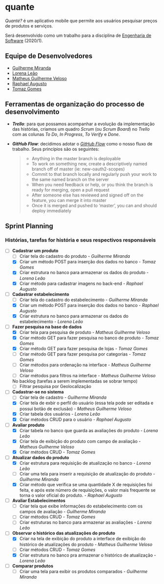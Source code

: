# quante

_Quanté?_ é um aplicativo mobile que permite aos usuários pesquisar preços de produtos e serviços. 

Será desenvolvido como um trabalho para a disciplina de [Engenharia de Software](https://github.com/aserg-ufmg/CursoEngenhariaSoftware) (2020/1).

## Equipe de Desenvolvedores

- [Guilherme Miranda](https://github.com/guilhermealbm)
- [Lorena Leão](https://github.com/lorenaleao)
- [Matheus Guilherme Veloso](https://github.com/MaMiotto)
- [Raphael Augusto](https://github.com/Maharal)
- [Tomaz Gomes](https://github.com/tomaz1502)

## Ferramentas de organização do processo de desenvolvimento

- _**Trello**_: para que possamos acompanhar a evolução da implementação das histórias, criamos um quadro _Scrum_ (ou _Scrum Board_) no _Trello_ com as colunas _To Do_, _In Progress_, _To Verify_ e _Done_.
- _**GitHub Flow**_: decidimos adotar o [_GitHub Flow_](https://guides.github.com/introduction/flow/) como o nosso fluxo de trabalho. Seus princípios são os seguintes:

  > - Anything in the master branch is deployable
  > - To work on something new, create a descriptively named branch off of master (ie: new-oauth2-scopes)
  > - Commit to that branch locally and regularly push your work to the same named branch on the server
  > - When you need feedback or help, or you think the branch is ready for merging, open a pull request
  > - After someone else has reviewed and signed off on the feature, you can merge it into master
  > - Once it is merged and pushed to ‘master’, you can and should deploy immediately


## Sprint Planning

### Histórias, tarefas for história e seus respectivos responsáveis

- [ ] **Cadastrar um produto** 
  - [ ] Criar tela do cadastro do produto - _Guilherme Miranda_
  - [x] Criar um método POST para inserção dos dados no banco - _Tomaz Gomes_
  - [x] Criar estrutura no banco para armazenar os dados do produto - _Lorena Leão_
  - [x] Criar método para cadastrar imagens no back-end - _Raphael Augusto_

- [ ] **Cadastrar estabelecimento**
  - [ ] Criar tela do cadastro do estabelecimento - _Guilherme Miranda_
  - [x] Criar um método POST para inserção dos dados no banco - _Raphael Augusto_
  - [x] Criar estrutura no banco para armazenar os dados do estabelecimento - _Lorena Leão_

- [ ] **Fazer pesquisa na base de dados**
  - [x] Criar tela para pesquisa de produto - _Matheus Guilherme Veloso_
  - [x] Criar método GET para fazer pesquisa no banco de produto - _Tomaz Gomes_
  - [x] Criar método GET para fazer pesquisa de lojas - _Tomaz Gomes_
  - [ ] Criar método GET para fazer pesquisa por categorias - _Tomaz Gomes_
  - [ ] Criar métodos para ordenação na interface - _Matheus Guilherme Veloso_
  - [ ] Criar métodos para filtros na interface - _Matheus Guilherme Veloso_

  No backlog (tarefas a serem implementadas se sobrar tempo)
  - [ ] Filtrar pesquisa por Geolocalização

- [ ] **Cadastrar-se no sistema**
  - [ ] Criar tela de cadastro - _Guilherme Miranda_
  - [x] Criar tela de exbir o perfil do usuário (essa tela pode ser editada e possui botão de exclusão) - _Matheus Guilherme Veloso_
  - [x] Criar tabela dos usuários - _Lorena Leão_
  - [x] Criar métodos CRUD para o usuário - _Raphael Augusto_

- [ ] **Avaliar produto**
  - [x] Criar tabela no banco que guarda as avaliações do produto - _Lorena Leão_
  - [x] Criar tela de exibição do produto com campo de avaliação - _Matheus Guilherme Veloso_
  - [x] Criar métodos CRUD - _Tomaz Gomes_

- [ ] **Atualizar dados do produto**
  - [x] Criar estrutura para requisição de atualização no banco - _Lorena Leão_
  - [ ] Criar uma tela para inserir a requisição de atualização do produto - _Guilherme Miranda_
  - [x] Criar método que verifica se uma quantidade X de requisições foi feita, e após este número de requisições, o valor mais frequente se torna o valor oficial do produto. - _Raphael Augusto_

- [ ] **Avaliar Estabelecimentos**
  - [ ] Criar tela que exibe informações do estabelecimento com os campos de avaliação - _Guilherme Miranda_
  - [ ] Criar métodos CRUD - _Tomaz Gomes_
  - [ ] Criar estruturas no banco para armazenar as avaliações - _Lorena Leão_

- [ ] **Observar o histórico das atualizações do produto**
  - [x] Criar na tela de exibição do produto a interface de exibição do histórico de atualizações do produto - _Matheus Guilherme Veloso_
  - [ ] Criar métodos CRUD - _Tomaz Gomes_
  - [x] Criar estrutura no banco pra armazenar o histórico de atualização - _Lorena Leão_

- [ ] **Comparar produtos**
  - [ ] Criar uma tela para exibir os produtos comparados - _Guilherme Miranda_
